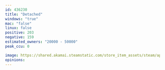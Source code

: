 ```yaml
---
id: 436230
title: "Detached"
windows: "true"
mac: "false"
linux: false
positive: 203
negative: 159
estimated_owners: "20000 - 50000"
peak_ccu: 0

image: https://shared.akamai.steamstatic.com/store_item_assets/steam/apps/436230/header.jpg?t=1725011052
opinions:
---
```

